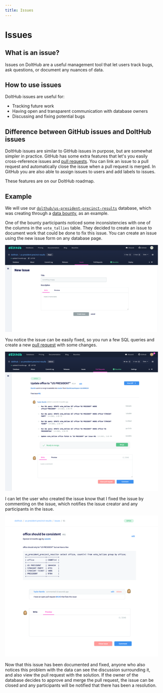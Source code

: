 ```yaml
---
title: Issues
---
```


# Issues

## What is an issue?

Issues on DoltHub are a useful management tool that let users track bugs, ask questions, or document any nuances of data.

## How to use issues

DoltHub issues are useful for:

- Tracking future work
- Having open and transparent communication with database owners
- Discussing and fixing potential bugs

## Difference between GitHub issues and DoltHub issues

DoltHub issues are similar to GitHub issues in purpose, but are somewhat simpler in practice.
GitHub has some extra features that let's you easily cross-reference issues and [pull requests](./prs.md). You can link an issue to a pull request and automatically close the issue when a pull request is merged. In GitHub you are also able to assign issues to users and add labels to issues.

These features are on our DoltHub roadmap.

## Example

We will use our [`dolthub/us-president-precinct-results`](https://www.dolthub.com/repositories/dolthub/us-president-precinct-results) database, which was creating through a [data bounty](../../introduction/getting-started/data-bounties.md), as an example.

One of the bounty participants noticed some inconsistencies with one of the columns in the `vote_tallies` table. They decided to create an issue to document work that could be done to fix this issue. You can create an issue using the new issue form on any database page.

![New issue form](../../.gitbook/assets/new-issue-form.png)

You notice the issue can be easily fixed, so you run a few SQL queries and create a new [pull request](./prs.md) with some changes.

![Pull request for issue](../../.gitbook/assets/pr-resolves-issue.png)

I can let the user who created the issue know that I fixed the issue by commenting on the issue, which notifies the issue creator and any participants in the issue.

![Issue with comment](../../.gitbook/assets/issue-with-comment.png)

Now that this issue has been documented and fixed, anyone who also notices this problem with the data can see the discussion surrounding it, and also view the pull request with the solution. If the owner of the database decides to approve and merge the pull request, the issue can be closed and any participants will be notified that there has been a resolution.
